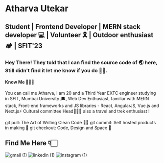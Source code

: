 # Atharva Utekar
## Student | Frontend Developer | MERN stack developer 💻 | Volunteer 🎗️ | Outdoor enthusiast 🏕️ | SFIT'23

### Hey There! They told that I can find the source code of 🌏 here, Still didn't find it let me know if you do 🙏🏻.

#### Know Me 🙋🏻‍♂️
You can call me Atharva, I am 20 and a Third Year EXTC engineer studying in SFIT, Mumbai University 🎓,
Web Dev Enthusiast, familiar with MERN stack, Front-end frameworks and JS libraries - React, AngularJS, Vue.js and Next.js⚡
Cultural committee Head🤹🏻‍♂️ also a travel and trek enthusiast !


git pull: The Art of Writing Clean Code 👌🏻
git commit: Self hosted products in making 🤩
git checkout: Code, Design and Space 🚀

## Find Me Here 👇🏻


![gmail (1)](https://user-images.githubusercontent.com/65060103/126262505-014b0278-1ace-4bc4-92dc-438ce47e00e3.png) ![linkedin (1)](https://user-images.githubusercontent.com/65060103/126262769-03da501e-12a1-4ece-8745-497c7d2e203e.png) ![instagram (1)](https://user-images.githubusercontent.com/65060103/126262775-fe918a4f-007a-4df2-83e9-a1a0ea4fc7a7.png)









<!--
Here are some ideas to get you started:

- 🔭 I’m currently working on ...
- 🌱 I’m currently learning ...
- 👯 I’m looking to collaborate on ...
- 🤔 I’m looking for help with ...
- 💬 Ask me about ...
- 📫 How to reach me: ...
- 😄 Pronouns: ...
- ⚡ Fun fact: ...
-->
